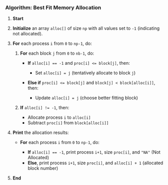 
### **Algorithm: Best Fit Memory Allocation**

1. **Start**

2. **Initialize** an array `alloc[]` of size `np` with all values set to `-1` (indicating not allocated).

3. **For** each process `i` from `0` to `np-1`, do:

   1. **For** each block `j` from `0` to `nb-1`, do:

      * **If** `alloc[i] == -1` and `proc[i] <= block[j]`, then:

        * Set `alloc[i] = j` (tentatively allocate to block `j`)
      * **Else if** `proc[i] <= block[j]` and `block[j] < block[alloc[i]]`, then:

        * Update `alloc[i] = j` (choose better fitting block)
   2. **If** `alloc[i] != -1`, then:

      * Allocate process `i` to `alloc[i]`
      * Subtract `proc[i]` from `block[alloc[i]]`

4. **Print** the allocation results:

   * **For** each process `i` from `0` to `np-1`, do:

     * **If** `alloc[i] == -1`, print process `i+1`, size `proc[i]`, and `"NA"` (Not Allocated)
     * **Else**, print process `i+1`, size `proc[i]`, and `alloc[i] + 1` (allocated block number)

5. **End**
